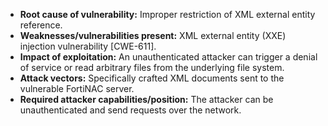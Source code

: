 - **Root cause of vulnerability:** Improper restriction of XML external entity reference.
- **Weaknesses/vulnerabilities present:** XML external entity (XXE) injection vulnerability [CWE-611].
- **Impact of exploitation:** An unauthenticated attacker can trigger a denial of service or read arbitrary files from the underlying file system.
- **Attack vectors:** Specifically crafted XML documents sent to the vulnerable FortiNAC server.
- **Required attacker capabilities/position:** The attacker can be unauthenticated and send requests over the network.